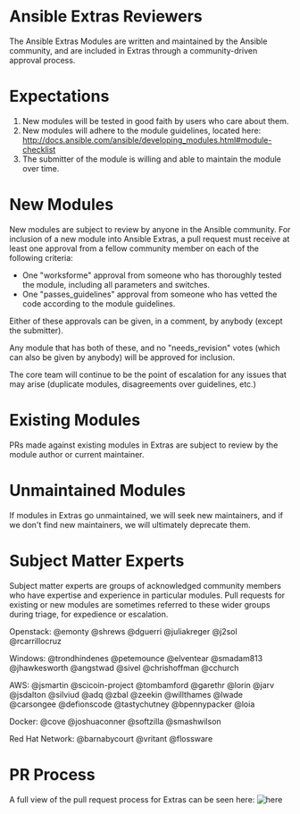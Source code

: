 Ansible Extras Reviewers
====================
The Ansible Extras Modules are written and maintained by the Ansible community, and are included in Extras through a community-driven approval process. 

Expectations
=======

1. New modules will be tested in good faith by users who care about them. 
2. New modules will adhere to the module guidelines, located here: http://docs.ansible.com/ansible/developing_modules.html#module-checklist
3. The submitter of the module is willing and able to maintain the module over time.

New Modules
=======

New modules are subject to review by anyone in the Ansible community. For inclusion of a new module into Ansible Extras, a pull request must receive at least one approval from a fellow community member on each of the following criteria:

* One "worksforme" approval from someone who has thoroughly tested the module, including all parameters and switches.
* One "passes_guidelines" approval from someone who has vetted the code according to the module guidelines.

Either of these approvals can be given, in a comment, by anybody (except the submitter).

Any module that has both of these, and no "needs_revision" votes (which can also be given by anybody) will be approved for inclusion.

The core team will continue to be the point of escalation for any issues that may arise (duplicate modules, disagreements over guidelines, etc.)

Existing Modules
=======

PRs made against existing modules in Extras are subject to review by the module author or current maintainer. 

Unmaintained Modules
=======

If modules in Extras go unmaintained, we will seek new maintainers, and if we don't find new
maintainers, we will ultimately deprecate them.

Subject Matter Experts
=======

Subject matter experts are groups of acknowledged community members who have expertise and experience in particular modules. Pull requests for existing or new modules are sometimes referred to these wider groups during triage, for expedience or escalation. 

Openstack: @emonty @shrews @dguerri @juliakreger @j2sol @rcarrillocruz

Windows: @trondhindenes @petemounce @elventear @smadam813 @jhawkesworth @angstwad @sivel @chrishoffman @cchurch

AWS: @jsmartin @scicoin-project @tombamford @garethr @lorin @jarv @jsdalton @silviud @adq @zbal @zeekin @willthames @lwade @carsongee @defionscode
@tastychutney @bpennypacker @loia

Docker: @cove @joshuaconner @softzilla @smashwilson

Red Hat Network: @barnabycourt @vritant @flossware

PR Process
=======

A full view of the pull request process for Extras can be seen here: 
![here](http://gregdek.org/extras_PR_process_2015_09.png)
